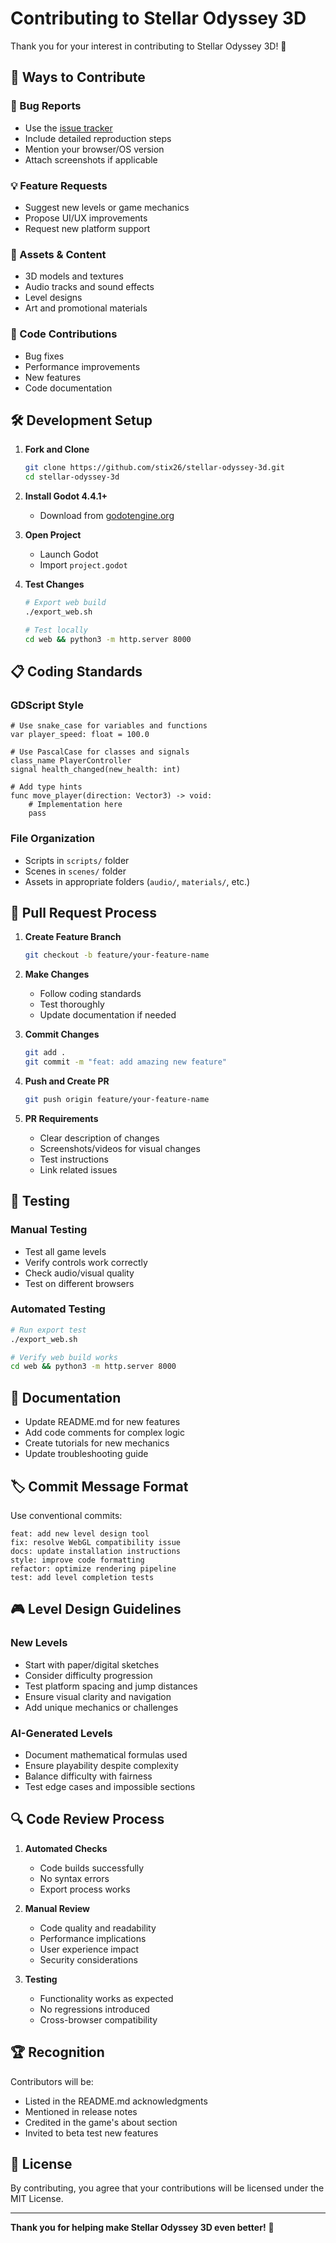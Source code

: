 # Contributing to Stellar Odyssey 3D

Thank you for your interest in contributing to Stellar Odyssey 3D! 🚀

## 🎯 Ways to Contribute

### 🐛 Bug Reports
- Use the [issue tracker](https://github.com/stix26/stellar-odyssey-3d/issues)
- Include detailed reproduction steps
- Mention your browser/OS version
- Attach screenshots if applicable

### 💡 Feature Requests  
- Suggest new levels or game mechanics
- Propose UI/UX improvements
- Request new platform support

### 🎨 Assets & Content
- 3D models and textures
- Audio tracks and sound effects  
- Level designs
- Art and promotional materials

### 🔧 Code Contributions
- Bug fixes
- Performance improvements
- New features
- Code documentation

## 🛠 Development Setup

1. **Fork and Clone**
   ```bash
   git clone https://github.com/stix26/stellar-odyssey-3d.git
   cd stellar-odyssey-3d
   ```

2. **Install Godot 4.4.1+**
   - Download from [godotengine.org](https://godotengine.org/download)

3. **Open Project**
   - Launch Godot
   - Import `project.godot`

4. **Test Changes**
   ```bash
   # Export web build
   ./export_web.sh
   
   # Test locally
   cd web && python3 -m http.server 8000
   ```

## 📋 Coding Standards

### GDScript Style
```gdscript
# Use snake_case for variables and functions
var player_speed: float = 100.0

# Use PascalCase for classes and signals
class_name PlayerController
signal health_changed(new_health: int)

# Add type hints
func move_player(direction: Vector3) -> void:
    # Implementation here
    pass
```

### File Organization
- Scripts in `scripts/` folder
- Scenes in `scenes/` folder  
- Assets in appropriate folders (`audio/`, `materials/`, etc.)

## 🔄 Pull Request Process

1. **Create Feature Branch**
   ```bash
   git checkout -b feature/your-feature-name
   ```

2. **Make Changes**
   - Follow coding standards
   - Test thoroughly
   - Update documentation if needed

3. **Commit Changes**
   ```bash
   git add .
   git commit -m "feat: add amazing new feature"
   ```

4. **Push and Create PR**
   ```bash
   git push origin feature/your-feature-name
   ```

5. **PR Requirements**
   - Clear description of changes
   - Screenshots/videos for visual changes
   - Test instructions
   - Link related issues

## 🧪 Testing

### Manual Testing
- Test all game levels
- Verify controls work correctly
- Check audio/visual quality
- Test on different browsers

### Automated Testing
```bash
# Run export test
./export_web.sh

# Verify web build works
cd web && python3 -m http.server 8000
```

## 📝 Documentation

- Update README.md for new features
- Add code comments for complex logic
- Create tutorials for new mechanics
- Update troubleshooting guide

## 🏷 Commit Message Format

Use conventional commits:
```
feat: add new level design tool
fix: resolve WebGL compatibility issue  
docs: update installation instructions
style: improve code formatting
refactor: optimize rendering pipeline
test: add level completion tests
```

## 🎮 Level Design Guidelines

### New Levels
- Start with paper/digital sketches
- Consider difficulty progression
- Test platform spacing and jump distances
- Ensure visual clarity and navigation
- Add unique mechanics or challenges

### AI-Generated Levels
- Document mathematical formulas used
- Ensure playability despite complexity
- Balance difficulty with fairness
- Test edge cases and impossible sections

## 🔍 Code Review Process

1. **Automated Checks**
   - Code builds successfully
   - No syntax errors
   - Export process works

2. **Manual Review**
   - Code quality and readability
   - Performance implications
   - User experience impact
   - Security considerations

3. **Testing**
   - Functionality works as expected
   - No regressions introduced
   - Cross-browser compatibility

## 🏆 Recognition

Contributors will be:
- Listed in the README.md acknowledgments
- Mentioned in release notes
- Credited in the game's about section
- Invited to beta test new features

## 📄 License

By contributing, you agree that your contributions will be licensed under the MIT License.

---

**Thank you for helping make Stellar Odyssey 3D even better!** 🌟
